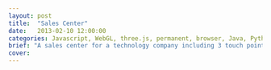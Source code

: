 ```yaml
---
layout: post
title:  "Sales Center"
date:   2013-02-10 12:00:00
categories: Javascript, WebGL, three.js, permanent, browser, Java, Python, Chrome, OSX, NFC, RFID, collaboration
brief: "A sales center for a technology company including 3 touch points in the lobby."
cover: 
---
```


